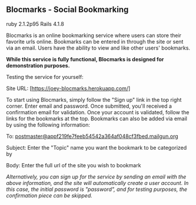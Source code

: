 ##  Blocmarks - Social Bookmarking

ruby 2.1.2p95 Rails 4.1.8

Blocmarks is an online bookmarking service where users can store their favorite urls online.
Bookmarks can be entered in through the site or sent via an email.
Users have the ability to view and like other users' bookmarks.

**While this service is fully functional, Blocmarks is designed for demonstration purposes.**

Testing the service for yourself:

Site URL: [https://joey-blocmarks.herokuapp.com/]

To start using Blocmarks, simply follow the "Sign up" link in the top right corner.
Enter email and password. Once submitted, you'll received a confirmation email for validation.
Once your account is validated, follow the links for the bookmarks at the top.
Bookmarks can also be added via email by using the following information:
 
To: postmaster@appf219fe7feeb54542a364af048cf3fbed.mailgun.org
 
Subject: Enter the "Topic" name you want the bookmark to be categorized by
 
Body: Enter the full url of the site you wish to bookmark
 
*Alternatively, you can sign up for the service by sending an email with the above
information, and the site will automatically create a user account. In this case,
the initial password is "password", and for testing purposes, the confirmation 
piece can be skipped.*

